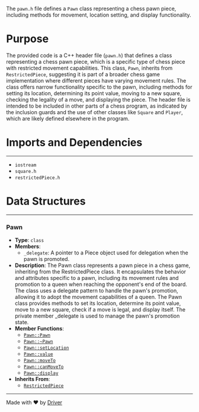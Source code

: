 <!--------------------------------------------------------------------------------->
<!-- IMPORTANT: This file is auto-generated by Driver (https://driver.ai). -------->
<!-- Manual edits may be overwritten on future commits. --------------------------->
<!--------------------------------------------------------------------------------->

The `pawn.h` file defines a `Pawn` class representing a chess pawn piece, including methods for movement, location setting, and display functionality.

# Purpose
The provided code is a C++ header file (`pawn.h`) that defines a class representing a chess pawn piece, which is a specific type of chess piece with restricted movement capabilities. This class, `Pawn`, inherits from `RestrictedPiece`, suggesting it is part of a broader chess game implementation where different pieces have varying movement rules. The class offers narrow functionality specific to the pawn, including methods for setting its location, determining its point value, moving to a new square, checking the legality of a move, and displaying the piece. The header file is intended to be included in other parts of a chess program, as indicated by the inclusion guards and the use of other classes like `Square` and `Player`, which are likely defined elsewhere in the program.
# Imports and Dependencies

---
- `iostream`
- `square.h`
- `restrictedPiece.h`


# Data Structures

---
### Pawn<!-- {{#data_structure:Pawn}} -->
- **Type**: `class`
- **Members**:
    - `_delegate`: A pointer to a Piece object used for delegation when the pawn is promoted.
- **Description**: The Pawn class represents a pawn piece in a chess game, inheriting from the RestrictedPiece class. It encapsulates the behavior and attributes specific to a pawn, including its movement rules and promotion to a queen when reaching the opponent's end of the board. The class uses a delegate pattern to handle the pawn's promotion, allowing it to adopt the movement capabilities of a queen. The Pawn class provides methods to set its location, determine its point value, move to a new square, check if a move is legal, and display itself. The private member _delegate is used to manage the pawn's promotion state.
- **Member Functions**:
    - [`Pawn::Pawn`](pawn.cpp.md#PawnPawn)
    - [`Pawn::~Pawn`](pawn.cpp.md#PawnPawn)
    - [`Pawn::setLocation`](pawn.cpp.md#PawnsetLocation)
    - [`Pawn::value`](pawn.cpp.md#Pawnvalue)
    - [`Pawn::moveTo`](pawn.cpp.md#PawnmoveTo)
    - [`Pawn::canMoveTo`](pawn.cpp.md#PawncanMoveTo)
    - [`Pawn::display`](pawn.cpp.md#Pawndisplay)
- **Inherits From**:
    - [`RestrictedPiece`](restrictedPiece.h.md#RestrictedPiece)



---
Made with ❤️ by [Driver](https://www.driver.ai/)